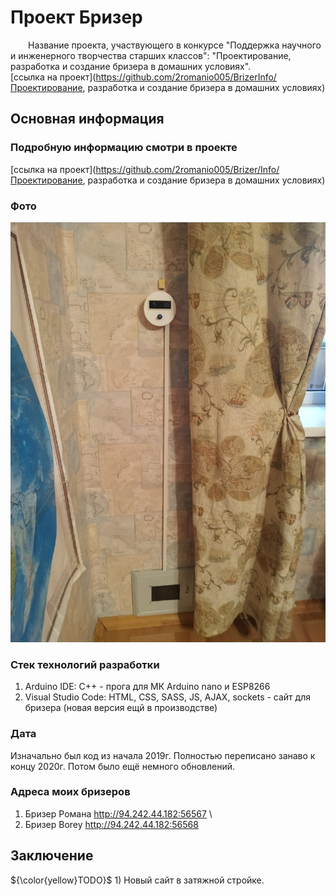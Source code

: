 # Проект Бризер

&emsp;&emsp;Название проекта, участвующего в конкурсе "Поддержка научного и инженерного творчества старших классов": "Проектирование, разработка и создание бризера в домашних условиях".\
[ссылка на проект](https://github.com/2romanio005/BrizerInfo/Проектирование, разработка и создание бризера в домашних условиях)

## Основная информация

### Подробную информацию смотри в проекте

[ссылка на проект](https://github.com/2romanio005/Brizer/Info/Проектирование, разработка и создание бризера в домашних условиях)

### Фото

[<img src="Info/brizer.jpg"/>](Info/brizer.jpg)

### Стек технологий разработки

1. Arduino IDE: C++ - прога для МК Arduino nano и ESP8266
1. Visual Studio Code: HTML, CSS, SASS, JS, AJAX, sockets - сайт для бризера (новая версия ещй в производстве)

### Дата 

Изначально был код из начала 2019г. Полностью переписано занаво к концу 2020г. Потом было ещё немного обновлений.

### Адреса моих бризеров

1. Бризер Романа <http://94.242.44.182:56567> \
1. Бризер Borey <http://94.242.44.182:56568>

## Заключение

 ${\color{yellow}TODO}$ 1) Новый сайт в затяжной стройке.
 